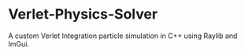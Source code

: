 # Verlet-Physics-Solver
A custom Verlet Integration particle simulation in C++ using Raylib and ImGui. 
